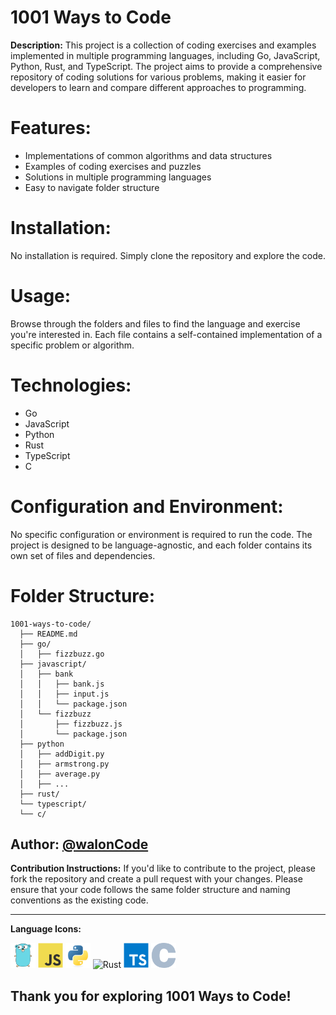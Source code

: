 # 1001 Ways to Code

**Description:**
This project is a collection of coding exercises and examples implemented in multiple programming languages, including Go, JavaScript, Python, Rust, and TypeScript. The project aims to provide a comprehensive repository of coding solutions for various problems, making it easier for developers to learn and compare different approaches to programming.


# **Features:**

* Implementations of common algorithms and data structures
* Examples of coding exercises and puzzles
* Solutions in multiple programming languages
* Easy to navigate folder structure

# **Installation:**
No installation is required. Simply clone the repository and explore the code.

# **Usage:**
Browse through the folders and files to find the language and exercise you're interested in. Each file contains a self-contained implementation of a specific problem or algorithm.

# **Technologies:**

* Go
* JavaScript
* Python
* Rust
* TypeScript
* C

# **Configuration and Environment:**
No specific configuration or environment is required to run the code. The project is designed to be language-agnostic, and each folder contains its own set of files and dependencies.

# **Folder Structure:**

```
1001-ways-to-code/
  ├── README.md
  ├── go/
  │   ├── fizzbuzz.go
  ├── javascript/
  │   ├── bank
  │   │   ├── bank.js
  │   │   ├── input.js
  │   │   └── package.json
  │   └── fizzbuzz
  │       ├── fizzbuzz.js
  │       └── package.json
  ├── python
  │   ├── addDigit.py
  │   ├── armstrong.py
  │   ├── average.py
  │   ├── ...
  ├── rust/
  └── typescript/
  └── c/
```


## **Author:** [@walonCode](https://github.com/walonCode)


**Contribution Instructions:**
If you'd like to contribute to the project, please fork the repository and create a pull request with your changes. Please ensure that your code follows the same folder structure and naming conventions as the existing code.

---

**Language Icons:**
<p align="left">
  <img src="https://raw.githubusercontent.com/devicons/devicon/master/icons/go/go-original.svg" alt="Go" width="40" height="40"/>
  <img src="https://raw.githubusercontent.com/devicons/devicon/master/icons/javascript/javascript-original.svg" alt="JavaScript" width="40" height="40"/>
  <img src="https://raw.githubusercontent.com/devicons/devicon/master/icons/python/python-original.svg" alt="Python" width="40" height="40"/>
  <img src="https://cdn.jsdelivr.net/gh/devicons/devicon@latest/icons/rust/rust-original.svg"alt="Rust" width="40" height="40"/>
  <img src="https://raw.githubusercontent.com/devicons/devicon/master/icons/typescript/typescript-original.svg" alt="TypeScript" width="40" height="40"/>
  <img src="https://raw.githubusercontent.com/devicons/devicon/master/icons/c/c-original.svg" alt="C" width="40" height="40"/>
</p>

## Thank you for exploring 1001 Ways to Code!
